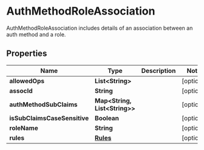 

# AuthMethodRoleAssociation

AuthMethodRoleAssociation includes details of an association between an auth method and a role.

## Properties

Name | Type | Description | Notes
------------ | ------------- | ------------- | -------------
**allowedOps** | **List&lt;String&gt;** |  |  [optional]
**assocId** | **String** |  |  [optional]
**authMethodSubClaims** | **Map&lt;String, List&lt;String&gt;&gt;** |  |  [optional]
**isSubClaimsCaseSensitive** | **Boolean** |  |  [optional]
**roleName** | **String** |  |  [optional]
**rules** | [**Rules**](Rules.md) |  |  [optional]



